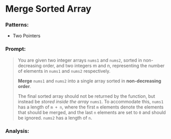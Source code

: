 # Merge Sorted Array

### Patterns:

- Two Pointers

### Prompt:

> You are given two integer arrays `nums1` and `nums2`, sorted in non-decreasing order, and two integers m and n, representing the number of elements in `nums1` and `nums2` respectively.
>
> **Merge** `nums1` and `nums2` into a single array sorted in **non-decreasing order**.
>
> The final sorted array should not be returned by the function, but instead be _stored inside the array_ `nums1`. To accommodate this, `nums1` has a length of `m + n`, where the first `m` elements denote the elements that should be merged, and the last `n` elements are set to `0` and should be ignored. `nums2` has a length of `n`.

### Analysis:
